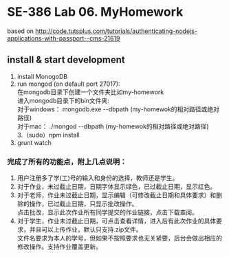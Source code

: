 # SE-386 Lab 06. MyHomework    

based on http://code.tutsplus.com/tutorials/authenticating-nodejs-applications-with-passport--cms-21619

## install & start development
1. install MonogoDB
2. run mongod (on default port 27017):  
	在mongodb目录下创建一个文件夹比如my-homework  
	进入mongodb目录下的bin文件夹:  
	对于windows： mongodb.exe --dbpath (my-homewok的相对路径或绝对路径)  
	对于mac：	./mongod --dbpath (my-homewok的相对路径或绝对路径)  
3.（sudo）npm install
4. grunt watch


### 完成了所有的功能点，附上几点说明：
1. 用户注册多了学(工)号的输入和身份的选择，教师还是学生。
2. 对于作业，未过截止日期，日期字体显示绿色，已过截止日期，显示红色。
3. 对于老师，作业未过截止日期，显示编辑（可修改截止日期和具体要求）和删除的操作，已过截止日期，只显示批改操作。   
   点击批改，显示此次作业所有同学提交的作业链接，点击下载查阅。
4. 对于学生，作业未过截止日期，可点击查看详情，进入后有此次作业的具体要求，并且可以上传作业，默认只支持.zip文件。  
   文件名要求为本人的学号，但如果不按照要求也无关紧要，后台会做出相应的修改操作。支持作业覆盖更新。
